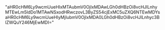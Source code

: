 "aHR0cHM6Ly9wcmUueHIxMTAubmV0OjIxMDAwLGh0dHBzOi8vcHJlLnhyMTEwLm5ldDo1MTAwNSxodHRwczovL3ByZS54cjExMC5uZXQ6NTEwMDYsaHR0cHM6Ly9wcmUueHIyMjIubmV0OjIxMDA0LGh0dHBzOi8vcHJlLnhyc3BlZWQuY246MjEwMDI="
